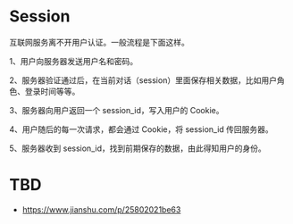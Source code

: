 # Session

互联网服务离不开用户认证。一般流程是下面这样。

1、用户向服务器发送用户名和密码。

2、服务器验证通过后，在当前对话（session）里面保存相关数据，比如用户角色、登录时间等等。

3、服务器向用户返回一个 session_id，写入用户的 Cookie。

4、用户随后的每一次请求，都会通过 Cookie，将 session_id 传回服务器。

5、服务器收到 session_id，找到前期保存的数据，由此得知用户的身份。

# TBD

- https://www.jianshu.com/p/25802021be63
